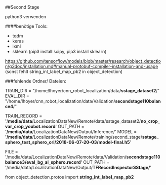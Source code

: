 ##Second Stage

python3 verwenden

####benötige Tools:
- tqdm
- keras
- lxml
- sklearn (pip3 install scipy, pip3 install sklearn)

https://github.com/tensorflow/models/blob/master/research/object_detection/g3doc/installation.md#manual-protobuf-compiler-installation-and-usage
(sonst fehlt string_int_label_map_pb2 in object_detection)


###fehlende Ordner/ Dateien:

TRAIN_DIR = "/home/lhoyer/cnn_robot_localization/data/**sstage_dataset2**/"
EVAL_DIR = "/home/lhoyer/cnn_robot_localization/data/Validation/**secondstage110balance4**/"

TRAIN_RECORD = '/**media/data**/LocalizationDataNew/Remote/data/sstage_dataset2/**no_crop_var_crop_youbot.record**'
OUT_PATH = '**/media/data**/LocalizationDataNew/Output/Inference/'
MODEL = '**/media/data**/LocalizationDataNew/Remote/training/second_stage/**sstage_sphero_test_sphero_ori/2018-06-07-20-03/model-final.h5**'

FILE = '/media/data/LocalizationDataNew/Remote/data/Validation/**secondstage110balance3/eval_bg_al_sphero.record**'
OUT_PATH = '/media/data/LocalizationDataNew/Output/**TFRecordInspectorSStage/**'

from object_detection.protos import **string_int_label_map_pb2**

